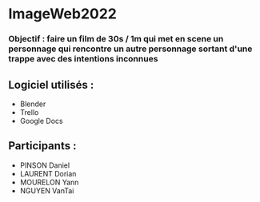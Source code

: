 # ImageWeb2022

### **Objectif :** faire un film de 30s / 1m qui met en scene un personnage qui rencontre un autre personnage sortant d'une trappe avec des intentions inconnues 

## Logiciel utilisés :

- Blender
- Trello
- Google Docs


## Participants :

- PINSON Daniel
- LAURENT Dorian
- MOURELON Yann
- NGUYEN VanTai
